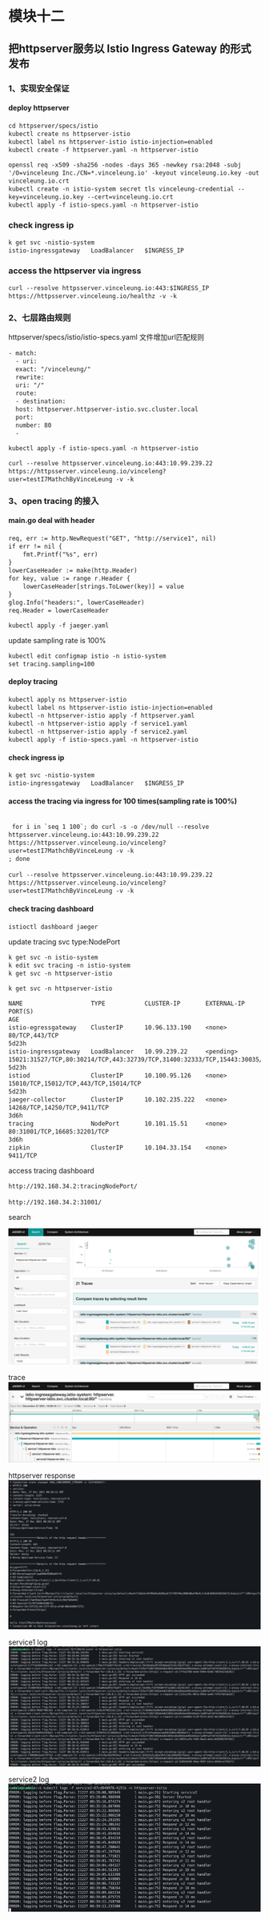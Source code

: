 # 模块十二
## 把httpserver服务以 Istio Ingress Gateway 的形式发布

### 1、实现安全保证

#### deploy httpserver

```
cd httpserver/specs/istio
kubectl create ns httpserver-istio
kubectl label ns httpserver-istio istio-injection=enabled
kubectl create -f httpserver.yaml -n httpserver-istio
```
```
openssl req -x509 -sha256 -nodes -days 365 -newkey rsa:2048 -subj '/O=vinceleung Inc./CN=*.vinceleung.io' -keyout vinceleung.io.key -out vinceleung.io.crt
kubectl create -n istio-system secret tls vinceleung-credential --key=vinceleung.io.key --cert=vinceleung.io.crt
kubectl apply -f istio-specs.yaml -n httpserver-istio
```

### check ingress ip
```
k get svc -nistio-system
istio-ingressgateway   LoadBalancer   $INGRESS_IP
```
### access the httpserver via ingress
```
curl --resolve httpsserver.vinceleung.io:443:$INGRESS_IP https://httpsserver.vinceleung.io/healthz -v -k
```


### 2、七层路由规则
httpserver/specs/istio/istio-specs.yaml 文件增加url匹配规则
```
- match:
  - uri:
  exact: "/vinceleung/"
  rewrite:
  uri: "/"
  route:
  - destination:
  host: httpserver.httpserver-istio.svc.cluster.local
  port:
  number: 80
  - 
```
```
kubectl apply -f istio-specs.yaml -n httpserver-istio
```
```
curl --resolve httpsserver.vinceleung.io:443:10.99.239.22 https://httpsserver.vinceleung.io/vinceleng?user=testI7MathchByVinceLeung -v -k
```

### 3、open tracing 的接入

#### main.go deal with header

```
req, err := http.NewRequest("GET", "http://service1", nil)
if err != nil {
    fmt.Printf("%s", err)
}
lowerCaseHeader := make(http.Header)
for key, value := range r.Header {
    lowerCaseHeader[strings.ToLower(key)] = value
}
glog.Info("headers:", lowerCaseHeader)
req.Header = lowerCaseHeader
```

```
kubectl apply -f jaeger.yaml
```
update sampling rate is 100%
```
kubectl edit configmap istio -n istio-system
set tracing.sampling=100
```


#### deploy tracing
```
kubectl apply ns httpserver-istio
kubectl label ns httpserver-istio istio-injection=enabled
kubectl -n httpserver-istio apply -f httpserver.yaml
kubectl -n httpserver-istio apply -f service1.yaml
kubectl -n httpserver-istio apply -f service2.yaml
kubectl apply -f istio-specs.yaml -n httpserver-istio
```
#### check ingress ip
```
k get svc -nistio-system
istio-ingressgateway   LoadBalancer   $INGRESS_IP
```
#### access the tracing via ingress for 100 times(sampling rate is 100%)
```

 for i in `seq 1 100`; do curl -s -o /dev/null --resolve httpsserver.vinceleung.io:443:10.99.239.22 https://httpsserver.vinceleung.io/vinceleng?user=testI7MathchByVinceLeung -v -k
; done

curl --resolve httpsserver.vinceleung.io:443:10.99.239.22 https://httpsserver.vinceleung.io/vinceleng?user=testI7MathchByVinceLeung -v -k

```
#### check tracing dashboard

```
istioctl dashboard jaeger
```

update tracing svc type:NodePort
```
k get svc -n istio-system
k edit svc tracing -n istio-system
k get svc -n httpserver-istio
```
```
k get svc -n httpserver-istio
```
```
NAME                   TYPE           CLUSTER-IP       EXTERNAL-IP   PORT(S)                                                                      AGE
istio-egressgateway    ClusterIP      10.96.133.190    <none>        80/TCP,443/TCP                                                               5d23h
istio-ingressgateway   LoadBalancer   10.99.239.22     <pending>     15021:31527/TCP,80:30214/TCP,443:32739/TCP,31400:32333/TCP,15443:30035/TCP   5d23h
istiod                 ClusterIP      10.100.95.126    <none>        15010/TCP,15012/TCP,443/TCP,15014/TCP                                        5d23h
jaeger-collector       ClusterIP      10.102.235.222   <none>        14268/TCP,14250/TCP,9411/TCP                                                 3d6h
tracing                NodePort       10.101.15.51     <none>        80:31001/TCP,16685:32201/TCP                                                 3d6h
zipkin                 ClusterIP      10.104.33.154    <none>        9411/TCP
```
access tracing dashboard
```
http://192.168.34.2:tracingNodePort/

http://192.168.34.2:31001/
```
search

![alt jaeger search](images/tracing/jaeger_search.png)

trace
![alt jaeger search](images/tracing/jaeger_trace.png)

httpserver response
![alt httpserver response](images/tracing/httpserver-response.png)

service1 log
![alt service1 log](images/tracing/service1log.png)

service2 log
![alt service2 log](images/tracing/service2log.png)